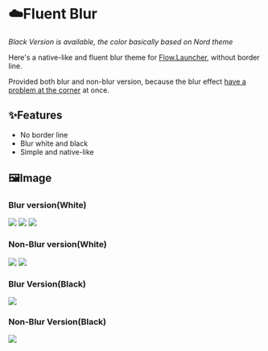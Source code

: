 # ☁️Fluent Blur
*Black Version is available, the color basically based on Nord theme*

Here's a native-like and fluent blur theme for [Flow.Launcher](https://github.com/Flow-Launcher/Flow.Launcher), without border line. 

Provided both blur and non-blur version, because the blur effect [have a problem at the corner](https://github.com/Flow-Launcher/Flow.Launcher/issues/2387) at once.

## ✨Features
- No border line
- Blur white and black
- Simple and native-like


## 🖼️Image
### Blur version(White)
![](https://p.inari.site/usr/876/6687d6834c4e3.png)
![](https://p.inari.site/usr/876/6687be965a25f.png)
![](https://p.inari.site/usr/876/6687c341bd0d7.png)

### Non-Blur version(White)
![](https://p.inari.site/usr/876/6687d51f643dc.png)
![](https://p.inari.site/usr/876/6687c46693d78.png)

### Blur Version(Black)
![](https://p.inari.site/usr/876/6689fba999938.png)

### Non-Blur Version(Black)
![](https://p.inari.site/usr/876/6689fbd06804c.png)


